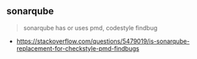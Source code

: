 ## sonarqube
> sonarqube has or uses pmd, codestyle findbug 
* https://stackoverflow.com/questions/5479019/is-sonarqube-replacement-for-checkstyle-pmd-findbugs
